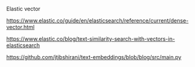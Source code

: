 Elastic vector

https://www.elastic.co/guide/en/elasticsearch/reference/current/dense-vector.html

https://www.elastic.co/blog/text-similarity-search-with-vectors-in-elasticsearch

https://github.com/jtibshirani/text-embeddings/blob/blog/src/main.py
